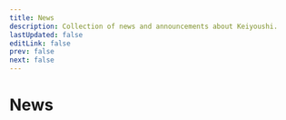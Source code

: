 ```yaml
---
title: News
description: Collection of news and announcements about Keiyoushi.
lastUpdated: false
editLink: false
prev: false
next: false
---
```


<script setup>
    import News from "./.vitepress/theme/components/News.vue";
</script>

# News

<News />
